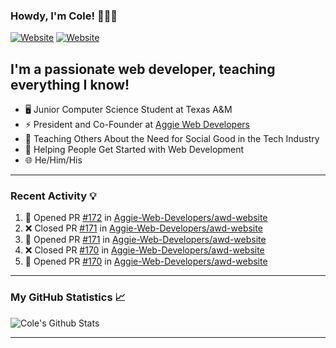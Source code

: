 ### Howdy, I'm Cole! 🤠🏳️‍🌈

[![Website](https://img.shields.io/website?label=aggiedevelopers.com&style=for-the-badge&url=https%3A%2F%2Faggiedevelopers.com)](https://aggiedevelopers.com)
[![Website](https://img.shields.io/website?label=coledc.com&style=for-the-badge&url=https%3A%2F%2Fcoledc.com)](https://coledc.com)

## I'm a passionate web developer, teaching everything I know!

- 🖥️ Junior Computer Science Student at Texas A&M
- ⚡ President and Co-Founder at [Aggie Web Developers](https://www.aggiedevelopers.com)
- 💙 Teaching Others About the Need for Social Good in the Tech Industry
- 🚀 Helping People Get Started with Web Development
- 🌐 He/Him/His

---

### Recent Activity 💡

<!--START_SECTION:activity-->

1. 💪 Opened PR [#172](https://github.com/Aggie-Web-Developers/awd-website/pull/172) in [Aggie-Web-Developers/awd-website](https://github.com/Aggie-Web-Developers/awd-website)
2. ❌ Closed PR [#171](https://github.com/Aggie-Web-Developers/awd-website/pull/171) in [Aggie-Web-Developers/awd-website](https://github.com/Aggie-Web-Developers/awd-website)
3. 💪 Opened PR [#171](https://github.com/Aggie-Web-Developers/awd-website/pull/171) in [Aggie-Web-Developers/awd-website](https://github.com/Aggie-Web-Developers/awd-website)
4. ❌ Closed PR [#170](https://github.com/Aggie-Web-Developers/awd-website/pull/170) in [Aggie-Web-Developers/awd-website](https://github.com/Aggie-Web-Developers/awd-website)
5. 💪 Opened PR [#170](https://github.com/Aggie-Web-Developers/awd-website/pull/170) in [Aggie-Web-Developers/awd-website](https://github.com/Aggie-Web-Developers/awd-website)
<!--END_SECTION:activity-->

---

### My GitHub Statistics 📈

<img alt="Cole's Github Stats" src="https://github-readme-stats.codestackr.vercel.app/api?username=cdconn00&show_icons=true&hide_border=true&theme=tokyonight&count_private=true" />

---
